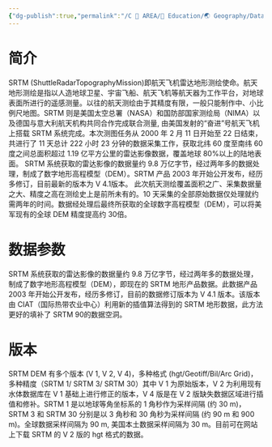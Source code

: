 ```yaml
---
{"dg-publish":true,"permalink":"/C 📔 AREA/📖 Education/🌏 Geography/Data Tpye/SRTM/","title":"SRTM 航天飞机雷达地形测绘使命","noteIcon":"stone","created":"2025-08-16T13:55:22.796+08:00","updated":"2024-11-05T23:56:07.550+08:00"}
---
```


# 简介
SRTM (ShuttleRadarTopographyMission)即航天飞机雷达地形测绘使命。航天地形测绘是指以人造地球卫星、宇宙飞船、航天飞机等航天器为工作平台，对地球表面所进行的遥感测量。以往的航天测绘由于其精度有限，一般只能制作中、小比例尺地图。SRTM 则是美国太空总署（NASA）和国防部国家测绘局（NIMA）以及德国与意大利航天机构共同合作完成联合测量, 由美国发射的“奋进”号航天飞机上搭载 SRTM 系统完成。本次测图任务从 2000 年 2 月 11 日开始至 22 日结束，共进行了 11 天总计 222 小时 23 分钟的数据采集工作，获取北纬 60 度至南纬 60 度之间总面积超过 1.19 亿平方公里的雷达影像数据，覆盖地球 80%以上的陆地表面。
SRTM 系统获取的雷达影像的数据量约 9.8 万亿字节，经过两年多的数据处理，制成了数字地形高程模型（DEM）。SRTM 产品 2003 年开始公开发布，经历多修订，目前最新的版本为 V 4.1版本。
此次航天测绘覆盖面积之广、采集数据量之大、精度之高在测绘史上是前所未有的。10 天采集的全部原始数据仅处理就约需两年的时间。数据经处理后最终所获取的全球数字高程模型（DEM），可以将美军现有的全球 DEM 精度提高约 30倍。
# 数据参数
SRTM 系统获取的雷达影像的数据量约 9.8 万亿字节，经过两年多的数据处理，制成了数字地形高程模型（DEM），即现在的 SRTM 地形产品数据。此数据产品 2003 年开始公开发布，经历多修订，目前的数据修订版本为 V 4.1 版本。该版本由 CIAT（国际热带农业中心）利用新的插值算法得到的 SRTM 地形数据，此方法更好的填补了 SRTM 90的数据空洞。
# 版本
SRTM DEM 有多个版本 (V 1, V 2, V 4)，多种格式 (hgt/Geotiff/Bil/Arc Grid)，多种精度（SRTM 1/ SRTM 3/ SRTM 30）其中 V 1 为原始版本，V 2 为利用现有水体数据库在 V 1 基础上进行修正的版本，V 4 版是在 V 2 版缺失数据区域进行插值和修补。SRTM 1 是以地球等角坐标系的 1 角秒作为采样间隔 (约 30 m)，SRTM 3 和 SRTM 30 分别是以 3 角秒和 30 角秒为采样间隔 (约 90 m 和 900 m)。全球数据采样间隔为 90 m, 美国本土数据采样间隔为 30 m。目前可在网站上下载 SRTM 的 V 2 版的 hgt 格式的数据。